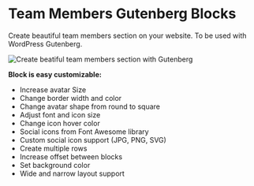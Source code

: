 # Team Members Gutenberg Blocks

Create beautiful team members section on your website. 
To be used with WordPress Gutenberg.


![Create beatiful team members section with Gutenberg](https://cdn.kenzap.com/github/img/screenshot-1.png)

<b>Block is easy customizable:</b>

<ul>
<li>Increase avatar Size</li>
<li>Change border width and color</li>
<li>Change avatar shape from round to square</li>
<li>Adjust font and icon size</li>
<li>Change icon hover color</li>
<li>Social icons from Font Awesome library</li>
<li>Custom social icon support (JPG, PNG, SVG)</li>
<li>Create multiple rows</li>
<li>Increase offset between blocks</li>
<li>Set background color</li>
<li>Wide and narrow layout support</li>
</ul>
